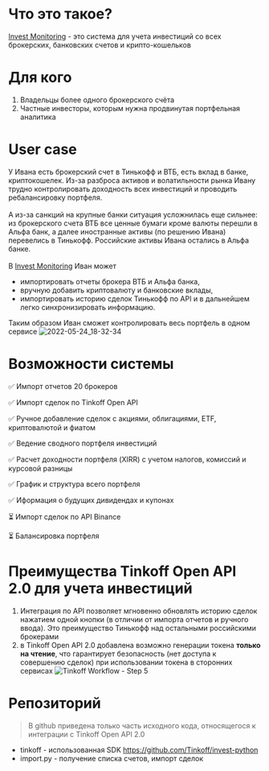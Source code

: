 # Что это такое?
[Invest Monitoring](https://investmonitoring.ru) - это система для учета инвестиций со всех брокерских, банковских счетов и крипто-кошельков 

# Для кого
1. Владельцы более одного брокерского счёта
2. Частные инвесторы, которым нужна продвинутая портфельная аналитика

# User case
У Ивана есть брокерский счет в Тинькофф и ВТБ, есть вклад в банке, криптокошелек. Из-за разброса активов и волатильности рынка Ивану трудно контролировать доходность всех инвестиций и проводить ребалансировку портфеля. <br/><br/>
А из-за санкций на крупные банки ситуация усложнилась еще сильнее: из брокерского счета ВТБ все ценные бумаги кроме валюты перешли в Альфа банк, а далее иностранные активы (по решению Ивана) перевелись в Тинькофф. Российские активы Ивана остались в Альфа банке. <br/><br/>
В [Invest Monitoring](https://investmonitoring.ru) Иван может 
* импортировать отчеты брокера ВТБ и Альфа банка, 
* вручную добавить криптовалюту и банковские вклады,
* импортировать историю сделок Тинькофф по API и в дальнейшем легко синхронизировать информацию.

Таким образом Иван сможет контролировать весь портфель в одном сервисе
![2022-05-24_18-32-34](https://user-images.githubusercontent.com/44674573/170075542-4e8f5516-3769-4bfe-a0d0-1c94d40b0b17.png)


# Возможности системы
✅ Импорт отчетов 20 брокеров<br/>

✅ Импорт сделок по Tinkoff Open API<br/>

✅ Ручное добавление сделок с акциями, облигациями, ETF, криптовалютой и фиатом<br/>

✅ Ведение сводного портфеля инвестиций<br/>

✅ Расчет доходности портфеля (XIRR) с учетом налогов, комиссий и курсовой разницы<br/>

✅ График и структура всего портфеля<br/>

✅ Иформация о будущих дивидендах и купонах<br/>

⏳ Импорт сделок по API Binance<br/>

⏳ Балансировка портфеля

# Преимущества Tinkoff Open API 2.0 для учета инвестиций
1. Интеграция по API позволяет мгновенно обновлять историю сделок нажатием одной кнопки (в отличии от импорта отчетов и ручного ввода). Это преимущество Тинькофф над остальными российскими брокерами
2. в Tinkoff Open API 2.0 добавлена возможно генерации токена **только на чтение**, что гарантирует безопасность (нет доступа к совершению сделок) при использовании токена в сторонних сервисах
![Tinkoff Workflow - Step 5](https://user-images.githubusercontent.com/44674573/170083124-654c2768-4291-484f-8fc5-9229404dde5c.jpeg)

# Репозиторий
> В github приведена только часть исходного кода, относящегося к интеграции с Tinkoff Open API 2.0
* tinkoff - использованная SDK https://github.com/Tinkoff/invest-python
* import.py - получение списка счетов, импорт сделок

